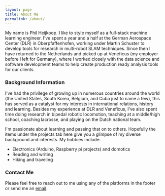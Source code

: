 ```yaml
---
layout: page
title: About Me
permalink: /about/
---
```


My name is Phil Heijkoop. I like to style myself as a full-stack machine learning engineer. I've spent a year and a half at the German Aerospace Center (DLR) in Oberpfaffenhofen, working under Martin Schuster to develop tools for research in multi-robot SLAM techniques. Since then I have returned to the Netherlands and picked up at Veneficus (my employer before I left for Germany), where I worked closely with the data science and software development teams to help create production ready analysis tools for our clients.

### Background Information

I've had the privilege of growing up in numerous countries around the world (the United States, South Korea, Belgium, and Cuba just to name a few), this has served as a catalyst for my interests in international relations, history and learning. Besides my experience at DLR and Veneficus, I've also spent time doing research in bipedal robotic locomotion, teaching at a middle/high school, coaching lacrosse, and playing on the Dutch national team. 

I'm passionate about learning and passing that on to others. Hopefully the items under the projects tab here give you a glimpse of my diverse background and interests. My hobbies include:

* Electronics (Arduino, Raspberry pi projects) and domotics
* Reading and writing
* Hiking and traveling

### Contact Me

Please feel free to reach out to me using any of the platforms in the footer or send me an [email](mailto:philip.heijkoop@gmail.com).